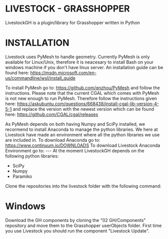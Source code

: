 # LIVESTOCK - GRASSHOPPER
LivestockGH is a plugin/library for Grasshopper written in Python

# INSTALLATION
Livestock uses PyMesh to handle geometry.
Currently PyMesh is only available for Linux/Unix, therefore it is neacesary to install Bash on your windows machine if you don't have linux server.
An installation guide can be found here: https://msdn.microsoft.com/en-us/commandline/wsl/install_guide

To install PyMesh go to: https://github.com/qnzhou/PyMesh and follow the instructions. 
Please note that the current CGAL which comes with PyMesh is not new enough to run PyMesh. Therefore follow the instructions given here: https://askubuntu.com/questions/668438/install-cgal-lib-version-4-5-1 and replace the version with the newest version which can be found here: https://github.com/CGAL/cgal/releases

As PyMesh depends on both having Numpy and SciPy installed, we recormend to install Anaconda to manage the python libraries. We here at Livestock have made an environment where all the python libraries we use are included in.
To download Anaconda go to: https://www.continuum.io/DOWNLOADS
To download Livestock Anaconda Environment go to: ---
At the moment LivestockGH depends on the following python libraries:
- SciPy
- Numpy
- Paramiko

Clone the repositories into the livestock folder with the following command:

# Windows
Download the GH components by cloning the "02 GH/Components" repository and move them to the Grasshopper userObjects folder.
First time you use Livestock you should run the component "Livestock Update".

